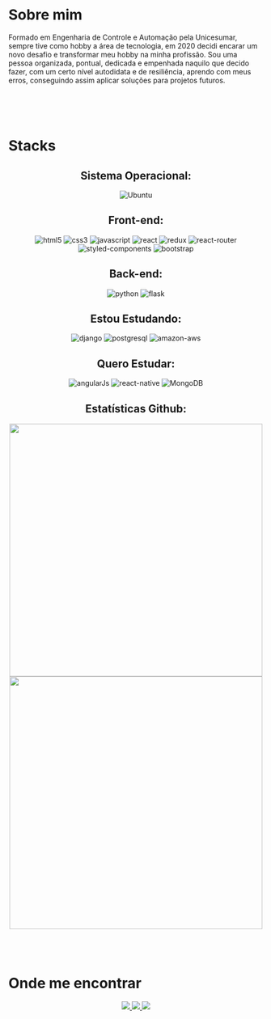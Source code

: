 <h1>Sobre mim</h1>
<div>
<div>
<p> 
  Formado em Engenharia de Controle e Automação pela Unicesumar, sempre tive como hobby a área de tecnologia, em 2020 decidi encarar um novo desafio e transformar meu hobby na minha profissão. 
  Sou uma pessoa organizada, pontual, dedicada e empenhada naquilo que decido fazer, com um certo nível autodidata e de resiliência, aprendo com meus erros, conseguindo assim aplicar soluções para projetos futuros.
</p>
</div>

</div>
<div>
<br><br><br>

<h1>Stacks</h1>
<div align="center">
<h2>Sistema Operacional:</h2>
<img src="https://img.shields.io/badge/Ubuntu-E95420?style=for-the-badge&logo=ubuntu&logoColor=white" alt="Ubuntu">

<h2>Front-end:</h2>

<img src="https://img.shields.io/badge/HTML5-E34F26?style=for-the-badge&logo=html5&logoColor=white" alt="html5">
<img src="https://img.shields.io/badge/CSS3-1572B6?style=for-the-badge&logo=css3&logoColor=white" alt="css3">
<img src="https://img.shields.io/badge/JavaScript-F7DF1E?style=for-the-badge&logo=javascript&logoColor=black" alt="javascript">
<img src="https://img.shields.io/badge/React-20232A?style=for-the-badge&logo=react&logoColor=61DAFB" alt="react">
<img src="https://img.shields.io/badge/Redux-593D88?style=for-the-badge&logo=redux&logoColor=white" alt="redux">
<img src="https://img.shields.io/badge/React_Router-CA4245?style=for-the-badge&logo=react-router&logoColor=white" alt="react-router">
<img src="https://img.shields.io/badge/styled--components-DB7093?style=for-the-badge&logo=styled-components&logoColor=white" alt="styled-components">
<img src="https://img.shields.io/badge/Bootstrap-563D7C?style=for-the-badge&logo=bootstrap&logoColor=white" alt="bootstrap">

<h2>Back-end:</h2>
<img src="https://img.shields.io/badge/Python-14354C?style=for-the-badge&logo=python&logoColor=white" alt="python">
<img src="https://img.shields.io/badge/Flask-000000?style=for-the-badge&logo=flask&logoColor=white" alt="flask">

<h2>Estou Estudando:</h2>
<img src="https://img.shields.io/badge/Django-092E20?style=for-the-badge&logo=django&logoColor=white" alt="django">
<img src="https://img.shields.io/badge/PostgreSQL-316192?style=for-the-badge&logo=postgresql&logoColor=white" alt="postgresql">
<img src="https://img.shields.io/badge/Amazon_AWS-232F3E?style=for-the-badge&logo=amazon-aws&logoColor=white" alt="amazon-aws">

<h2>Quero Estudar:</h2>
<img src="https://img.shields.io/badge/AngularJS-E23237?style=for-the-badge&logo=angularjs&logoColor=white" alt="angularJs">
<img src="https://img.shields.io/badge/React_Native-20232A?style=for-the-badge&logo=react&logoColor=61DAFB" alt="react-native">
<img src="https://img.shields.io/badge/MongoDB-4EA94B?style=for-the-badge&logo=mongodb&logoColor=white" alt="MongoDB">

<h2>Estatísticas Github:</h2>
<div>
<img width="500px" src="https://github-readme-stats.vercel.app/api/top-langs/?username=gabriel-andrian&hide=html&layout=compact&theme=radical" />
<img width="500px" src="https://github-readme-stats.vercel.app/api?username=gabriel-andrian&theme=radical&show_icons=true"/>
</div>
</div>
<br><br><br>

</div>
<h1>Onde me encontrar</h1>
<div align="center">
<a href="https://www.linkedin.com/in/gabriel-andrian/"> 
  <img src="https://img.shields.io/badge/-LinkedIn-blue?style=for-the-badge&logo=Linkedin&logoColor=white&link=https://www.linkedin.com/in/gabriel-andrian/"> 
</a>

<a href="https://gitlab.com/gabriel_andrian"> 
  <img src="https://img.shields.io/badge/-GitLab-330F63?style=for-the-badge&logo=gitlab&logoColor=white&link=https://gitlab.com/gabriel_andrian"> 
</a>

<a href="https://www.instagram.com/gabriel_andrian/"> 
  <img src="https://img.shields.io/badge/-Instagram-E4405F?style=for-the-badge&logo=instagram&logoColor=white&link=https://www.instagram.com/gabriel_andrian/"> 
</a>
</div>

